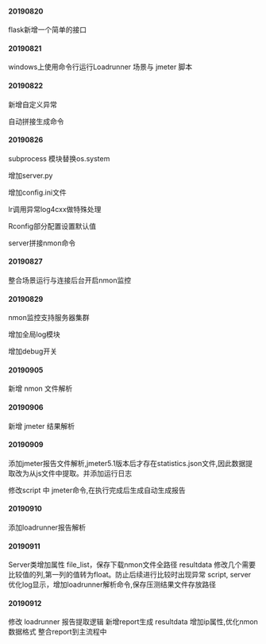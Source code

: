 #### 20190820
flask新增一个简单的接口

#### 20190821
windows上使用命令行运行Loadrunner 场景与 jmeter 脚本

#### 20190822
新增自定义异常

自动拼接生成命令

#### 20190826
subprocess 模块替换os.system

增加server.py

增加config.ini文件

lr调用异常log4cxx做特殊处理

Rconfig部分配置设置默认值

server拼接nmon命令

#### 20190827
整合场景运行与连接后台开启nmon监控

#### 20190829
nmon监控支持服务器集群

增加全局log模块

增加debug开关

#### 20190905
新增 nmon 文件解析

#### 20190906
新增 jmeter 结果解析

#### 20190909
添加jmeter报告文件解析,jmeter5.1版本后才存在statistics.json文件,因此数据提取改为从js文件中提取。并添加运行日志

修改script 中 jmeter命令,在执行完成后生成自动生成报告

#### 20190910
添加loadrunner报告解析

#### 20190911
Server类增加属性 file_list，保存下载nmon文件全路径
resultdata 修改几个需要比较值的列,第一列的值转为float。防止后续进行比较时出现异常
script, server 优化log显示，增加loadrunner解析命令,保存压测结果文件存放路径

#### 20190912
修改 loadrunner 报告提取逻辑
新增report生成
resultdata 增加ip属性,优化nmon数据格式
整合report到主流程中